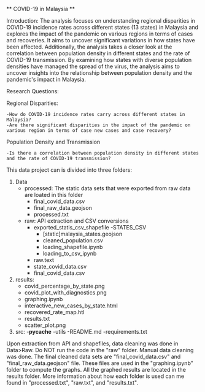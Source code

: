 
** COVID-19 in Malaysia **

Introduction: The analysis focuses on understanding regional disparities in COVID-19 incidence rates across different states (13 states) in Malaysia and explores the impact of the pandemic on various regions in terms of cases and recoveries. It aims to uncover significant variations in how states have been affected. Additionally, the analysis takes a closer look at the correlation between population density in different states and the rate of COVID-19 transmission. By examining how states with diverse population densities have managed the spread of the virus, the analysis aims to uncover insights into the relationship between population density and the pandemic's impact in Malaysia.

Research Questions:

Regional Disparities:

    -How do COVID-19 incidence rates carry across different states in Malaysia?
    -Are there significant disparities in the impact of the pandemic on various region in terms of case new cases and case recovery? 

Population Density and Transmission

    -Is there a correlation between population density in different states and the rate of COVID-19 transmission?


This data project can is divided into three folders: 

1. Data 
    - processed: The static data sets that were exported from raw data are loated in this folder 
        - final_covid_data.csv 
        - final_raw_data.geojson
        - processed.txt
    - raw: API extraction and CSV conversions 
        - exported_statis_csv_shapefile 
            -STATES_CSV
            - [static]malaysia_states.geojson
            - cleaned_population.csv
            - loading_shapefile.ipynb
            - loading_to_csv_ipynb
        - raw.text
        - state_covid_data.csv
        - final_covid_data.csv
2. results:
    - covid_percentage_by_state.png 
    - covid_plot_with_diagnostics.png
    - graphing.ipynb
    - interactive_new_cases_by_state.html
    - recovered_rate_map.htl
    - results.txt
    - scatter_plot.png
3. src:
    -__pycache__
    -utils
-README.md
-requirements.txt


Upon extraction from API and shapefiles, data cleaning was done in Data>Raw. Do NOT run the code in the "raw" folder. Manual data cleaning was done. The final cleaned data sets are "final_covid_data.csv" and "final_raw_data.geojson" file. These files are used in the "graphing.ipynb" folder to compute the graphs. All the graphed results are located in the results folder. More information about how each folder is used can me found in "processed.txt", "raw.txt", and "results.txt".








